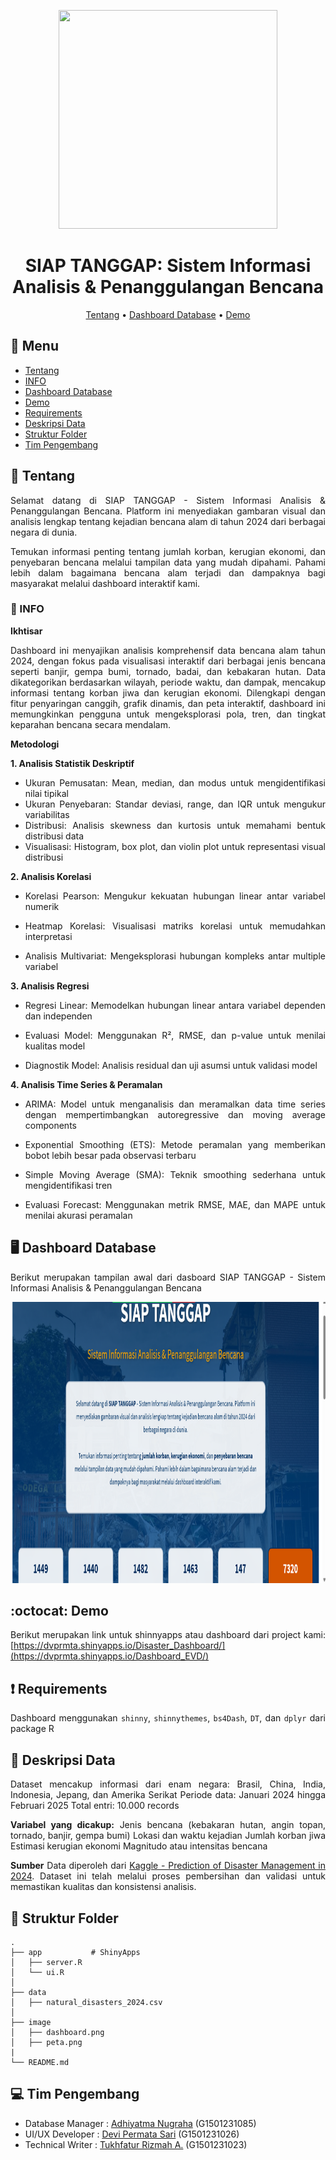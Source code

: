 <p align="center">
  <img width="350" height="350" src="image/logo StatHub.png">
</p>

<div align="center">

#  SIAP TANGGAP: Sistem Informasi Analisis & Penanggulangan Bencana

[Tentang](#notebook-tentang)
•
[Dashboard Database](#desktop_computer-dashboard-database)
•
[Demo](#octocat-demo)

</div>

## :bookmark_tabs: Menu

- [Tentang](#notebook-tentang)
- [INFO](#bookmark_tabs-INFO)
- [Dashboard Database](#desktop_computer-dashboard-database)
- [Demo](#octocat-demo)
- [Requirements](#exclamation-requirements)
- [Deskripsi Data](#postbox-deskripsi-data)
- [Struktur Folder](#open_file_folder-struktur-folder)
- [Tim Pengembang](#ninja-tim-pengembang)


## :notebook: Tentang
<div align="justify">
Selamat datang di SIAP TANGGAP - Sistem Informasi Analisis & Penanggulangan Bencana. Platform ini menyediakan gambaran visual dan analisis lengkap tentang kejadian bencana alam di tahun 2024 dari berbagai negara di dunia.

Temukan informasi penting tentang jumlah korban, kerugian ekonomi, dan penyebaran bencana melalui tampilan data yang mudah dipahami. Pahami lebih dalam bagaimana bencana alam terjadi dan dampaknya bagi masyarakat melalui dashboard interaktif kami.

### :bookmark_tabs: INFO
**Ikhtisar**

Dashboard ini menyajikan analisis komprehensif data bencana alam tahun 2024, dengan fokus pada visualisasi interaktif dari berbagai jenis bencana seperti banjir, gempa bumi, tornado, badai, dan kebakaran hutan. Data dikategorikan berdasarkan wilayah, periode waktu, dan dampak, mencakup informasi tentang korban jiwa dan kerugian ekonomi. Dilengkapi dengan fitur penyaringan canggih, grafik dinamis, dan peta interaktif, dashboard ini memungkinkan pengguna untuk mengeksplorasi pola, tren, dan tingkat keparahan bencana secara mendalam.

**Metodologi**

**1. Analisis Statistik Deskriptif**

- Ukuran Pemusatan: Mean, median, dan modus untuk mengidentifikasi nilai tipikal
- Ukuran Penyebaran: Standar deviasi, range, dan IQR untuk mengukur variabilitas
- Distribusi: Analisis skewness dan kurtosis untuk memahami bentuk distribusi data
- Visualisasi: Histogram, box plot, dan violin plot untuk representasi visual distribusi


**2. Analisis Korelasi**

- Korelasi Pearson: Mengukur kekuatan hubungan linear antar variabel numerik

- Heatmap Korelasi: Visualisasi matriks korelasi untuk memudahkan interpretasi

- Analisis Multivariat: Mengeksplorasi hubungan kompleks antar multiple variabel

**3. Analisis Regresi**

- Regresi Linear: Memodelkan hubungan linear antara variabel dependen dan independen

- Evaluasi Model: Menggunakan R², RMSE, dan p-value untuk menilai kualitas model

- Diagnostik Model: Analisis residual dan uji asumsi untuk validasi model


**4. Analisis Time Series & Peramalan**

- ARIMA: Model untuk menganalisis dan meramalkan data time series dengan mempertimbangkan autoregressive dan moving average components

- Exponential Smoothing (ETS): Metode peramalan yang memberikan bobot lebih besar pada observasi terbaru

- Simple Moving Average (SMA): Teknik smoothing sederhana untuk mengidentifikasi tren

- Evaluasi Forecast: Menggunakan metrik RMSE, MAE, dan MAPE untuk menilai akurasi peramalan


## :desktop_computer: Dashboard Database

Berikut merupakan tampilan awal dari dasboard SIAP TANGGAP - Sistem Informasi Analisis & Penanggulangan Bencana 
<p align="center">
  <img width="900" height="450" src="Image/dashboard.png">
</p>

## :octocat: Demo

Berikut merupakan link untuk shinnyapps atau dashboard dari project kami:
[https://dvprmta.shinyapps.io/Disaster_Dashboard/](https://dvprmta.shinyapps.io/Dashboard_EVD/)

## :exclamation: Requirements
Dashboard menggunakan `shinny`, `shinnythemes`, `bs4Dash`, `DT`, dan `dplyr` dari package R

## :postbox: Deskripsi Data
Dataset mencakup informasi dari enam negara: Brasil, China, India, Indonesia, Jepang, dan Amerika Serikat
Periode data: Januari 2024 hingga Februari 2025
Total entri: 10.000 records

**Variabel yang dicakup:**
Jenis bencana (kebakaran hutan, angin topan, tornado, banjir, gempa bumi)
Lokasi dan waktu kejadian
Jumlah korban jiwa
Estimasi kerugian ekonomi
Magnitudo atau intensitas bencana

**Sumber**
Data diperoleh dari [Kaggle - Prediction of Disaster Management in 2024](https://www.kaggle.com/datasets/umeradnaan/prediction-of-disaster-management-in-2024). Dataset ini telah melalui proses pembersihan dan validasi untuk memastikan kualitas dan konsistensi analisis.

## :open_file_folder: Struktur Folder

```
.
├── app           # ShinyApps
│   ├── server.R
│   └── ui.R
│
├── data 
│   ├── natural_disasters_2024.csv
│
├── image
│   ├── dashboard.png
│   ├──	peta.png
| 
└── README.md
```


## :computer: Tim Pengembang
+ Database Manager : [Adhiyatma Nugraha](https://github.com/adhiyatmanugraha) (G1501231085)
+ UI/UX Developer : [Devi Permata Sari](https://github.com/dvprmta) (G1501231026)
+ Technical Writer : [Tukhfatur Rizmah A.](https://github.com/tukhfaturr) (G1501231023)
